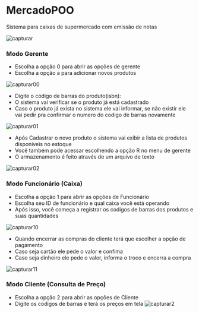 # MercadoPOO
Sistema para caixas de supermercado com emissão de notas

![capturar](https://user-images.githubusercontent.com/40237367/41390563-941c2c4e-6f6c-11e8-8ee2-5a03817fafeb.PNG)
### Modo Gerente
* Escolha a opção 0 para abrir as opções de gerente
* Escolha a opção a para adicionar novos produtos

![capturar00](https://user-images.githubusercontent.com/40237367/41390564-943be3e0-6f6c-11e8-95d5-9f689c9ae1d7.PNG)

* Digite o código de barras do produto(isbn):
* O sistema vai verificar se o produto já está cadastrado
* Caso o produto já exista no sistema ele vai informar, se não existir ele vai pedir pra confirmar o numero do codigo de barras novamente

![capturar01](https://user-images.githubusercontent.com/40237367/41390565-94630164-6f6c-11e8-9f8f-f8383f6df54c.PNG)

* Após Cadastrar o novo produto o sistema vai exibir a lista de produtos disponiveis no estoque
* Você também pode acessar escolhendo a opção R no menu de gerente
* O armazenamento é feito através de um arquivo de texto

![capturar02](https://user-images.githubusercontent.com/40237367/41390566-948b9ca0-6f6c-11e8-8f26-6b41c8baca09.PNG)

### Modo Funcionário (Caixa)
* Escolha a opção 1 para abrir as opções de Funcionário
* Escolha seu ID de funcionário e qual caixa você está operando
* Após isso, você começa a registrar os codigos de barras dos produtos e suas quantidades

![capturar10](https://user-images.githubusercontent.com/40237367/41390568-94ce2e12-6f6c-11e8-9860-bb84d94ed583.PNG)

* Quando encerrar as compras do cliente terá que escolher a opção de pagamento
* Caso seja cartão ele pede o valor e confima
* Caso seja dinheiro ele pede o valor, informa o troco e encerra a compra

![capturar11](https://user-images.githubusercontent.com/40237367/41390570-94f0afc8-6f6c-11e8-907e-12939bc62504.PNG)

### Modo Cliente (Consulta de Preço)
* Escolha a opção 2 para abrir as opções de Cliente
* Digite os codigos de barras e terá os preços em tela
![capturar2](https://user-images.githubusercontent.com/40237367/41390567-94ac9892-6f6c-11e8-97ad-b443d87a29a1.PNG)


